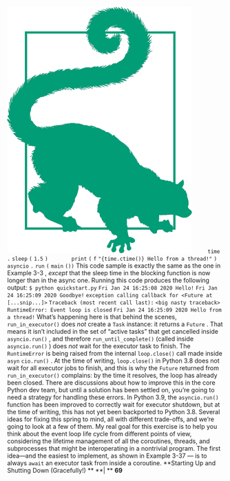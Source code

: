
![page_80_0](images/page_80_0.png)
 `    ` `time` `.` `sleep` `(` `1.5` `)` `  ` `    ` `print` `(` `f` `"{time.ctime()} Hello from a thread!"` `)` `asyncio` `.` `run` `(` `main` `())` This code sample is exactly the same as the one in  Example 3-3 ,  *except*  that the sleep time in the blocking function is now longer than in the async one. Running this code produces the following output: `$ python quickstart.py` `Fri Jan 24 16:25:08 2020 Hello!` `Fri Jan 24 16:25:09 2020 Goodbye!` `exception calling callback for <Future at [...snip...]>` `Traceback (most recent call last):` `<big nasty traceback>` `RuntimeError: Event loop is closed` `Fri Jan 24 16:25:09 2020 Hello from a thread!` What’s happening here is that behind the scenes,  `run_in_executor()`  does  *not*  create a  `Task`  instance: it returns a  `Future` . That means it isn’t included in the set of “active tasks” that get cancelled inside  `asyncio.run()` , and therefore  `run_until_complete()` (called inside  `asyncio.run()` ) does  *not*  wait for the executor task to finish. The `RuntimeError`  is being raised from the internal  `loop.close()`  call made inside  `asyn` `cio.run()` . At the time of writing,  `loop.close()`  in Python 3.8 does not wait for all executor jobs to finish, and this is why the  `Future`  returned from  `run_in_executor()`  complains: by the time it resolves, the loop has already been closed. There are discussions about how to improve this in the core Python dev team, but until a solution has been settled on, you’re going to need a strategy for handling these errors. In Python 3.9, the  `asyncio.run()`  function  has been improved  to correctly wait for executor shutdown, but at the time of writing, this has not yet been backported to Python 3.8. Several ideas for fixing this spring to mind, all with different trade-offs, and we’re going to look at a few of them. My real goal for this exercise is to help you think about the event loop life cycle from different points of view, considering the lifetime management of all the coroutines, threads, and subprocesses that might be interoperating in a nontrivial program. The first idea—and the easiest to implement, as shown in  Example 3-37 — is to always `await`  an executor task from inside a coroutine. **Starting Up and Shutting Down (Gracefully!) ** **| ** **69**
